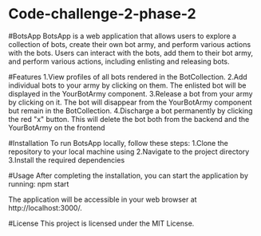 # Code-challenge-2-phase-2
#BotsApp
BotsApp is a web application that allows users to explore a collection of bots, create their own bot army, and perform various actions with the bots. 
Users can interact with the bots, add them to their bot army, and perform various actions, including enlisting and releasing bots.

#Features
1.View profiles of all bots rendered in the BotCollection.
2.Add individual bots to your army by clicking on them. The enlisted bot will be displayed in the YourBotArmy component.
3.Release a bot from your army by clicking on it. The bot will disappear from the YourBotArmy component but remain in the BotCollection.
4.Discharge a bot permanently by clicking the red "x" button. This will delete the bot both from the backend and the YourBotArmy on the frontend

#Installation
To run BotsApp locally, follow these steps:
1.Clone the repository to your local machine using
2.Navigate to the project directory
3.Install the required dependencies

#Usage
After completing the installation, you can start the application by running:
npm start

The application will be accessible in your web browser at http://localhost:3000/.

#License
This project is licensed under the MIT License.
